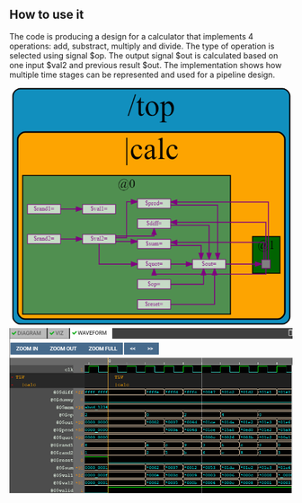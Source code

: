## How to use it
The code is producing a design for a calculator that implements 4 operations: add, substract, multiply and divide. The type of operation is selected using signal $op.
The output signal $out is calculated based on one input $val2 and previous result $out. The implementation shows how multiple time stages can be represented and used for a pipeline design.

![alt text](https://github.com/RISCV-MYTH-WORKSHOP/riscv_myth_workshop_dec20-razvanionescu-77/blob/master/3_Sequential_Calculator/Sequential_Calculator_Diagram.PNG "Diagram")
![alt text](https://github.com/RISCV-MYTH-WORKSHOP/riscv_myth_workshop_dec20-razvanionescu-77/blob/master/3_Sequential_Calculator/Sequential_Calculator_Waveform.PNG "Waveform")
